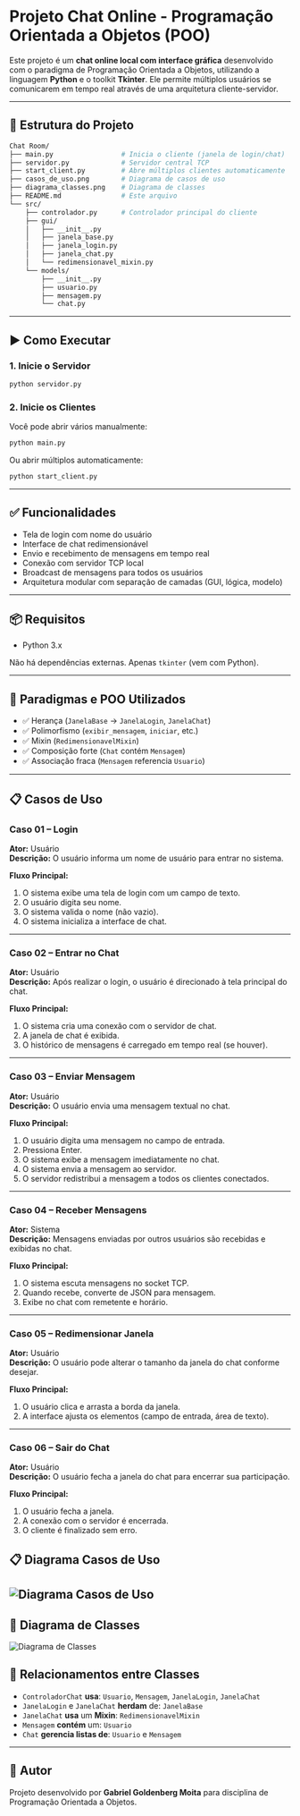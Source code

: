 # Projeto Chat Online - Programação Orientada a Objetos (POO)

Este projeto é um **chat online local com interface gráfica** desenvolvido com o paradigma de Programação Orientada a Objetos, utilizando a linguagem **Python** e o toolkit **Tkinter**. Ele permite múltiplos usuários se comunicarem em tempo real através de uma arquitetura cliente-servidor.

---

## 🧩 Estrutura do Projeto

```bash
Chat Room/
├── main.py                 # Inicia o cliente (janela de login/chat)
├── servidor.py             # Servidor central TCP
├── start_client.py         # Abre múltiplos clientes automaticamente
├── casos_de_uso.png        # Diagrama de casos de uso
├── diagrama_classes.png    # Diagrama de classes
├── README.md               # Este arquivo
└── src/
    ├── controlador.py      # Controlador principal do cliente
    ├── gui/
    │   ├── __init__.py
    │   ├── janela_base.py
    │   ├── janela_login.py
    │   ├── janela_chat.py
    │   └── redimensionavel_mixin.py
    └── models/
        ├── __init__.py
        ├── usuario.py
        ├── mensagem.py
        └── chat.py
```

---

## ▶️ Como Executar

### 1. Inicie o Servidor
```bash
python servidor.py
```

### 2. Inicie os Clientes
Você pode abrir vários manualmente:
```bash
python main.py
```
Ou abrir múltiplos automaticamente:
```bash
python start_client.py
```

---

## ✅ Funcionalidades
- Tela de login com nome do usuário
- Interface de chat redimensionável
- Envio e recebimento de mensagens em tempo real
- Conexão com servidor TCP local
- Broadcast de mensagens para todos os usuários
- Arquitetura modular com separação de camadas (GUI, lógica, modelo)

---

## 📦 Requisitos
- Python 3.x

Não há dependências externas. Apenas `tkinter` (vem com Python).

---

## 🎯 Paradigmas e POO Utilizados
- ✅ Herança (`JanelaBase` → `JanelaLogin`, `JanelaChat`)
- ✅ Polimorfismo (`exibir_mensagem`, `iniciar`, etc.)
- ✅ Mixin (`RedimensionavelMixin`)
- ✅ Composição forte (`Chat` contém `Mensagem`)
- ✅ Associação fraca (`Mensagem` referencia `Usuario`)

---

## 📋 Casos de Uso
### Caso 01 – Login
**Ator:** Usuário  
**Descrição:** O usuário informa um nome de usuário para entrar no sistema.

**Fluxo Principal:**
1. O sistema exibe uma tela de login com um campo de texto.
2. O usuário digita seu nome.
3. O sistema valida o nome (não vazio).
4. O sistema inicializa a interface de chat.

---

### Caso 02 – Entrar no Chat
**Ator:** Usuário  
**Descrição:** Após realizar o login, o usuário é direcionado à tela principal do chat.

**Fluxo Principal:**
1. O sistema cria uma conexão com o servidor de chat.
2. A janela de chat é exibida.
3. O histórico de mensagens é carregado em tempo real (se houver).

---

### Caso 03 – Enviar Mensagem
**Ator:** Usuário  
**Descrição:** O usuário envia uma mensagem textual no chat.

**Fluxo Principal:**
1. O usuário digita uma mensagem no campo de entrada.
2. Pressiona Enter.
3. O sistema exibe a mensagem imediatamente no chat.
4. O sistema envia a mensagem ao servidor.
5. O servidor redistribui a mensagem a todos os clientes conectados.

---

### Caso 04 – Receber Mensagens
**Ator:** Sistema  
**Descrição:** Mensagens enviadas por outros usuários são recebidas e exibidas no chat.

**Fluxo Principal:**
1. O sistema escuta mensagens no socket TCP.
2. Quando recebe, converte de JSON para mensagem.
3. Exibe no chat com remetente e horário.

---

### Caso 05 – Redimensionar Janela
**Ator:** Usuário  
**Descrição:** O usuário pode alterar o tamanho da janela do chat conforme desejar.

**Fluxo Principal:**
1. O usuário clica e arrasta a borda da janela.
2. A interface ajusta os elementos (campo de entrada, área de texto).

---

### Caso 06 – Sair do Chat
**Ator:** Usuário  
**Descrição:** O usuário fecha a janela do chat para encerrar sua participação.

**Fluxo Principal:**
1. O usuário fecha a janela.
2. A conexão com o servidor é encerrada.
3. O cliente é finalizado sem erro.

## 📋 Diagrama Casos de Uso
![Diagrama Casos de Uso](casos_de_uso.png)
---

## 🧱 Diagrama de Classes

![Diagrama de Classes](diagrama_classes.png)

## 🧱 Relacionamentos entre Classes
- `ControladorChat` **usa**: `Usuario`, `Mensagem`, `JanelaLogin`, `JanelaChat`
- `JanelaLogin` e `JanelaChat` **herdam** de: `JanelaBase`
- `JanelaChat` **usa** um **Mixin**: `RedimensionavelMixin`
- `Mensagem` **contém** um: `Usuario`
- `Chat` **gerencia listas de**: `Usuario` e `Mensagem`

---

## 👤 Autor
Projeto desenvolvido por **Gabriel Goldenberg Moita** para disciplina de Programação Orientada a Objetos.






